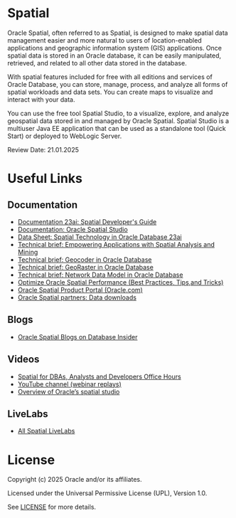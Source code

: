 # Spatial

Oracle Spatial, often referred to as Spatial, is designed to make spatial data management easier and more natural to users of location-enabled applications and geographic information system 
(GIS) applications. Once spatial data is stored in an Oracle database, it can be easily manipulated, retrieved, and related to all other data stored in the database.

With spatial features included for free with all editions and services of Oracle Database, you can store, manage, process, and analyze all forms of spatial workloads and data sets. You can create maps to visualize and interact with your data. 

You can use the free tool Spatial Studio, to a visualize, explore, and analyze geospatial data stored in and managed by Oracle Spatial. Spatial Studio is a multiuser Java EE application that can be used as a standalone tool (Quick Start) or deployed to WebLogic Server.

Review Date: 21.01.2025

# Useful Links

## Documentation  
 
 - [Documentation 23ai: Spatial Developer's Guide](https://docs.oracle.com/en/database/oracle/oracle-database/23/spatl/index.html)
 - [Documentation: Oracle Spatial Studio](https://docs.oracle.com/en/database/oracle/spatial-studio/index.html)
 - [Data Sheet: Spatial Technology in Oracle Database 23ai](https://www.oracle.com/a/tech/docs/oracle-spatial-data-sheet.pdf)
 - [Technical brief: Empowering Applications with Spatial Analysis and Mining](https://download.oracle.com/otndocs/products/spatial/pdf/19c_Empowering_Applications_with_Spatial_Analysis_and_Mining.pdf)
 - [Technical brief: Geocoder in Oracle Database](https://www.oracle.com/a/tech/docs/geocoder-2021.pdf)
 - [Technical brief: GeoRaster in Oracle Database](https://www.oracle.com/a/tech/docs/georaster-2021.pdf)
 - [Technical brief: Network Data Model in Oracle Database](https://www.oracle.com/a/tech/docs/ndm21c.pdf)
 - [Optimize Oracle Spatial Performance (Best Practices, Tips,and Tricks)](https://www.oracle.com/de/a/ocom/docs/database/spatial-performance-and-best-practices.pdf)
 - [Oracle Spatial Product Portal (Oracle.com)](https://www.oracle.com/database/spatial/)
 - [Oracle Spatial partners: Data downloads](https://www.oracle.com/database/technologies/spatial-partners-data/)

## Blogs

- [Oracle Spatial Blogs on Database Insider](https://blogs.oracle.com/database/category/db-spatial)

## Videos

- [Spatial for DBAs, Analysts and Developers Office Hours](https://asktom.oracle.com/ords/r/tech/catalog/series-landing-page?p5_oh_id=7761)
- [YouTube channel (webinar replays)](https://www.youtube.com/@oraclespatialandoraclegraph)
- [Overview of Oracle’s spatial studio](https://youtu.be/rJiIQM-rF5c)

## LiveLabs

- [All Spatial LiveLabs](https://bit.ly/SpatialLiveLabs)

# License

Copyright (c) 2025 Oracle and/or its affiliates.

Licensed under the Universal Permissive License (UPL), Version 1.0.

See [LICENSE](https://github.com/oracle-devrel/technology-engineering/blob/main/LICENSE) for more details.
